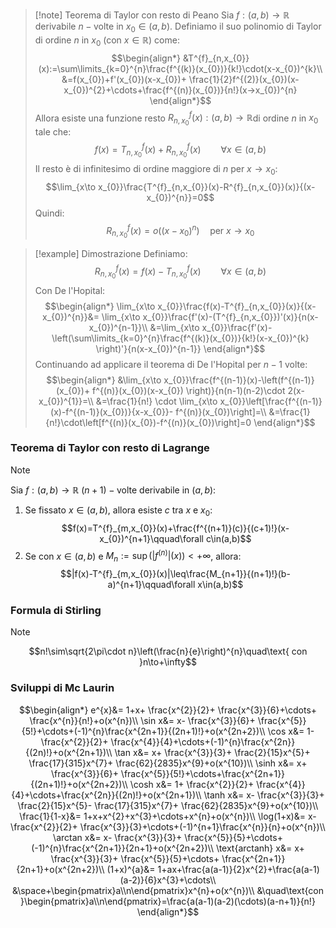 >[!note] Teorema di Taylor con resto di Peano
>Sia $f:(a,b)\to\mathbb{R}$ derivabile $n-\text{volte}$ in $x_{0}\in(a,b)$. Definiamo il suo polinomio di Taylor di ordine $n$ in $x_{0}$ (con $x\in\mathbb{R}$) come:
>$$\begin{align*}
>&T^{f}_{n,x_{0}}(x):=\sum\limits_{k=0}^{n}\frac{f^{(k)}(x_{0})}{k!}\cdot(x-x_{0})^{k}\\
>&=f(x_{0})+f'(x_{0})(x-x_{0})+ \frac{1}{2}f^{(2)}(x_{0})(x-x_{0})^{2}+\cdots+\frac{f^{(n)}(x_{0})}{n!}(x->x_{0})^{n}
>\end{align*}$$
>Allora esiste una funzione resto $R^{f}_{n,x_{0}}(x):(a,b)\to\mathbb{R}$di ordine $n$ in $x_{0}$ tale che: $$f(x)=T^{f}_{n,x_{0}}(x)+R^{f}_{n,x_{0}}(x)\qquad \forall x\in(a,b)$$
>Il resto è di infinitesimo di ordine maggiore di $n$ per $x\to x_{0}$:
>$$\lim_{x\to x_{0}}\frac{T^{f}_{n,x_{0}}(x)-R^{f}_{n,x_{0}}(x)}{(x-x_{0})^{n}}=0$$
>Quindi:
>$$R^{f}_{n,x_{0}}(x)=o((x-x_{0})^{n})\quad\text{per }
>x\to x_{0}$$

>[!example] Dimostrazione
>Definiamo: $$R^{f}_{n,x_{0}}(x)=f(x)-T^{f}_{n,x_{0}}(x)\qquad\forall x\in(a,b)$$
>Con De l'Hopital: $$\begin{align*}
>\lim_{x\to x_{0}}\frac{f(x)-T^{f}_{n,x_{0}}(x)}{(x-x_{0})^{n}}&= \lim_{x\to x_{0}}\frac{f'(x)-(T^{f}_{n,x_{0}})'(x)}{n(x-x_{0})^{n-1}}\\
>&=\lim_{x\to x_{0}}\frac{f'(x)-\left(\sum\limits_{k=0}^{n}\frac{f^{(k)}(x_{0})}{k!}(x-x_{0})^{k} \right)'}{n(x-x_{0})^{n-1}}
>\end{align*}$$
>Continuando ad applicare il teorema di De l'Hopital per $n-1$ volte: $$\begin{align*}
&\lim_{x\to x_{0}}\frac{f^{(n-1)}(x)-\left(f^{(n-1)}(x_{0})+ f^{(n)}(x_{0})(x-x_{0}) \right)}{n(n-1)(n-2)\cdot 2(x-x_{0})^{1}}=\\
&=\frac{1}{n!} \cdot \lim_{x\to x_{0}}\left[\frac{f^{(n-1)}(x)-f^{(n-1)}(x_{0})}{x-x_{0}}- f^{(n)}(x_{0})\right]=\\
&=\frac{1}{n!}\cdot\left[f^{(n)}(x_{0})-f^{(n)}(x_{0})\right]=0
\end{align*}$$
### Teorema di Taylor con resto di Lagrange
>[!note]
>Sia $f:(a,b)\to\mathbb{R}$ $(n+1)-\text{volte}$ derivabile in $(a,b)$:
>1. Se fissato $x\in(a,b)$, allora esiste $c$ tra $x$ e $x_{0}$: $$f(x)=T^{f}_{m,x_{0}}(x)+\frac{f^{(n+1)}(c)}{(c+1)!}(x-x_{0})^{n+1}\qquad\forall c\in(a,b)$$
>2. Se con $x\in(a,b)$ e $M_{n}:=\sup(|f^{(n)}|(x))<+\infty$, allora: $$|f(x)-T^{f}_{m,x_{0}}(x)|\leq\frac{M_{n+1}}{(n+1)!}(b-a)^{n+1}\qquad\forall x\in(a,b)$$

### Formula di Stirling
>[!note]
>$$n!\sim\sqrt{2\pi\cdot n}\left(\frac{n}{e}\right)^{n}\quad\text{ con }n\to+\infty$$

### Sviluppi di Mc Laurin
$$\begin{align*}
e^{x}&= 1+x+ \frac{x^{2}}{2}+ \frac{x^{3}}{6}+\cdots+ \frac{x^{n}}{n!}+o(x^{n})\\
\sin x&= x- \frac{x^{3}}{6}+ \frac{x^{5}}{5!}+\cdots+(-1)^{n}\frac{x^{2n+1}}{(2n+1)!}+o(x^{2n+2})\\
\cos x&= 1- \frac{x^{2}}{2}+ \frac{x^{4}}{4}+\cdots+(-1)^{n}\frac{x^{2n}}{(2n)!}+o(x^{2n+1})\\
\tan x&= x+ \frac{x^{3}}{3}+ \frac{2}{15}x^{5}+ \frac{17}{315}x^{7}+ \frac{62}{2835}x^{9}+o(x^{10})\\
\sinh x&= x+ \frac{x^{3}}{6}+ \frac{x^{5}}{5!}+\cdots+\frac{x^{2n+1}}{(2n+1)!}+o(x^{2n+2})\\
\cosh x&= 1+ \frac{x^{2}}{2}+ \frac{x^{4}}{4}+\cdots+\frac{x^{2n}}{(2n)!}+o(x^{2n+1})\\
\tanh x&= x- \frac{x^{3}}{3}+ \frac{2}{15}x^{5}- \frac{17}{315}x^{7}+ \frac{62}{2835}x^{9}+o(x^{10})\\
\frac{1}{1-x}&= 1+x+x^{2}+x^{3}+\cdots+x^{n}+o(x^{n})\\
\log(1+x)&= x- \frac{x^{2}}{2}+ \frac{x^{3}}{3}+\cdots+(-1)^{n+1}\frac{x^{n}}{n}+o(x^{n})\\
\arctan x&= x- \frac{x^{3}}{3}+ \frac{x^{5}}{5}+\cdots+ (-1)^{n}\frac{x^{2n+1}}{2n+1}+o(x^{2n+2})\\
\text{arctanh} x&= x+ \frac{x^{3}}{3}+ \frac{x^{5}}{5}+\cdots+ \frac{x^{2n+1}}{2n+1}+o(x^{2n+2})\\
(1+x)^{a}&= 1+ax+\frac{a(a-1)}{2}x^{2}+\frac{a(a-1)(a-2)}{6}x^{3}+\cdots\\
&\space+\begin{pmatrix}a\\n\end{pmatrix}x^{n}+o(x^{n})\\
&\quad\text{con }\begin{pmatrix}a\\n\end{pmatrix}=\frac{a(a-1)(a-2)(\cdots)(a-n+1)}{n!}
\end{align*}$$